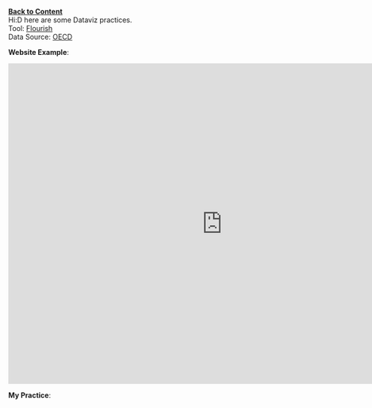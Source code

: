 [**Back to Content**](/README.md)  
Hi:D here are some Dataviz practices.  
Tool: [Flourish](https://flourish.studio/)  
Data Source: [OECD](https://data.oecd.org/)   
  
**Website Example**:  
<iframe src="https://data.oecd.org/chart/6vpM" width="860" height="645" style="border: 0" mozallowfullscreen="true" webkitallowfullscreen="true" allowfullscreen="true"><a href="https://data.oecd.org/chart/6vpM" target="_blank">OECD Chart: General government debt, Total, % of GDP, Annual, 2020</a></iframe>  
  
**My Practice**:  
<div class="flourish-embed flourish-chart" data-src="visualisation/7684326"><script src="https://public.flourish.studio/resources/embed.js"></script></div>
